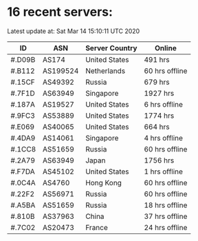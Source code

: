 # 16 recent servers:

Latest update at: Sat Mar 14 15:10:11 UTC 2020

| ID | ASN | Server Country | Online |
| -- | --- | -------------- | ------ |
| #.D09B | AS174 | United States | 491 hrs |
| #.B112 | AS199524 | Netherlands | 60 hrs offline |
| #.15CF | AS49392 | Russia | 679 hrs |
| #.7F1D | AS63949 | Singapore | 1927 hrs |
| #.187A | AS19527 | United States | 6 hrs offline |
| #.9FC3 | AS53889 | United States | 1774 hrs |
| #.E069 | AS40065 | United States | 664 hrs |
| #.4DA9 | AS14061 | Singapore | 4 hrs offline |
| #.1CC8 | AS51659 | Russia | 60 hrs offline |
| #.2A79 | AS63949 | Japan | 1756 hrs |
| #.F7DA | AS45102 | United States | 1 hrs offline |
| #.0C4A | AS4760 | Hong Kong | 60 hrs offline |
| #.22F2 | AS56971 | Russia | 60 hrs offline |
| #.A5BA | AS51659 | Russia | 18 hrs offline |
| #.810B | AS37963 | China | 37 hrs offline |
| #.7C02 | AS20473 | France | 24 hrs offline |

